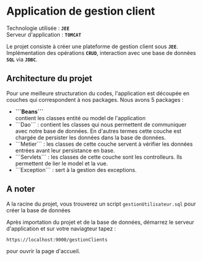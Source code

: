 # Application de gestion client
Technologie utilisée : <b>```JEE```</b> </br>
Serveur d'application : <b>```TOMCAT```</b>

Le projet consiste à créer une plateforme de gestion client sous <b>```JEE```</b>.
Implémentation des opérations <b>```CRUD```</b>, interaction avec une base de données <b>```SQL```</b> via <b>```JDBC```</b>. 

## Architecture du projet
Pour une meilleure structuration du codes, l'application est découpée en couches qui correspondent à nos packages. Nous avons 5 packages :
<ul>
  <li><b>```Beans```</b></li> contient les classes entité ou model de l'application
  <li> ```Dao``` : contient les classes qui nous permettent de communiquer avec notre base de données. En d'autres termes cette couche est chargée de persister les données dans la base de données.</li>
  <li>```Metier``` : les classes de cette couche servent à vérifier les données entrées avant leur persistance en base.  </li>
  <li>```Servlets``` : les classes de cette couche sont les controlleurs. Ils permettent de lier le model et la vue.</li>
  <li>```Exception``` : sert à la gestion des exceptions.</li>
</ul>


## A noter
A la racine du projet, vous trouverez un script ```gestionUtilisateur.sql``` pour créer la base de données

Après importation du projet et de la base de données, démarrez le serveur d'application et sur votre naviagteur tapez :

```
https://localhost:9000/gestionClients
```
pour ouvrir la page d'accueil.
